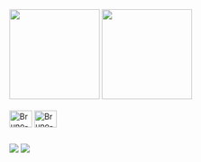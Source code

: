 <div>
  <img height = "160cm" src = "https://github-readme-stats.vercel.app/api?username=BrunoViola&https://github.com/BrunoViola/github-readme-stats&theme=dracula&show_icons=true&include_all_commits=true&count_private=true"/>
  <img height = "160cm"  src = "https://github-readme-stats.vercel.app/api/top-langs/?username=BrunoViola&layout=compact&theme=dracula&langs_count=16"/>
</div>

<div style="display: inline_block"><br>
  <img align="center" alt="Bruno-C" height="30" width="40" src = "https://cdn.jsdelivr.net/gh/devicons/devicon/icons/c/c-original.svg"/>
  <img align="center" alt="Bruno-Java" height="30" width="40" src = "https://cdn.jsdelivr.net/gh/devicons/devicon/icons/java/java-original.svg"/> 
</div>

##

<div>
      <a href = "mailto:bruno.henrique.silva.viola@uel.br"><img src="https://img.shields.io/badge/-Gmail-%23333?style=for-the-badge&logo=gmail&logoColor=white" target="_blank"></a>
    <a href="https://www.linkedin.com/in/bruno-henrique-silva-viola/" target="_blank"><img src="https://img.shields.io/badge/-LinkedIn-%230077B5?style=for-the-badge&logo=linkedin&logoColor=white" target="_blank"></a> 
</div>
